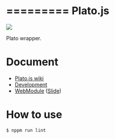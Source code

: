 =========
Plato.js
=========

![](https://travis-ci.org/uupaa/Plato.js.png)

Plato wrapper.

# Document

- [Plato.js wiki](https://github.com/uupaa/Plato.js/wiki/Plato)
- [Development](https://github.com/uupaa/WebModule/wiki/Development)
- [WebModule](https://github.com/uupaa/WebModule) ([Slide](http://uupaa.github.io/Slide/slide/WebModule/index.html))


# How to use

```js
$ nppm run lint
```

